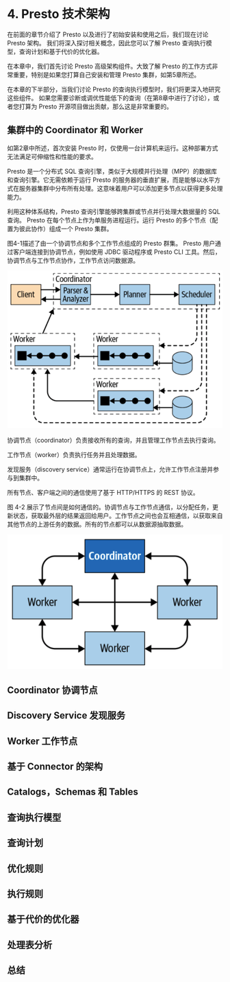 # 4. Presto 技术架构

在前面的章节介绍了 Presto 以及进行了初始安装和使用之后，我们现在讨论 Presto 架构。 我们将深入探讨相关概念，因此您可以了解 Presto 查询执行模型，查询计划和基于代价的优化器。

在本章中，我们首先讨论 Presto 高级架构组件。大致了解 Presto 的工作方式非常重要，特别是如果您打算自己安装和管理 Presto 集群，如第5章所述。

在本章的下半部分，当我们讨论 Presto 的查询执行模型时，我们将更深入地研究这些组件。 如果您需要诊断或调优性能低下的查询（在第8章中进行了讨论），或者您打算为 Presto 开源项目做出贡献，那么这是非常重要的。

## 集群中的 Coordinator 和 Worker

如第2章中所述，首次安装 Presto 时，仅使用一台计算机来运行。这种部署方式无法满足可伸缩性和性能的要求。

Presto 是一个分布式 SQL 查询引擎，类似于大规模并行处理（MPP）的数据库和查询引擎。它无需依赖于运行 Presto 的服务器的垂直扩展，而是能够以水平方式在服务器集群中分布所有处理。这意味着用户可以添加更多节点以获得更多处理能力。

利用这种体系结构，Presto 查询引擎能够跨集群或节点并行处理大数据量的 SQL 查询。 Presto 在每个节点上作为单服务进程运行。运行 Presto 的多个节点（配置为彼此协作）组成一个 Presto 集群。

图4-1描述了由一个协调节点和多个工作节点组成的 Presto 群集。 Presto 用户通过客户端连接到协调节点，例如使用 JDBC 驱动程序或 Presto CLI 工具。然后，协调节点与工作节点协作，工作节点访问数据源。

![&#x56FE; 4-1](../.gitbook/assets/image%20%284%29.png)

协调节点（coordinator）负责接收所有的查询，并且管理工作节点去执行查询。

工作节点（worker）负责执行任务并且处理数据。

发现服务（discovery service）通常运行在协调节点上，允许工作节点注册并参与到集群中。

所有节点、客户端之间的通信使用了基于 HTTP/HTTPS 的 REST 协议。

图 4-2 展示了节点间是如何通信的。协调节点与工作节点通信，以分配任务，更新状态，获取最外层的结果返回给用户。工作节点之间也会互相通信，以获取来自其他节点的上游任务的数据。所有的节点都可以从数据源抽取数据。

![&#x56FE; 4-2](../.gitbook/assets/image%20%287%29.png)

## Coordinator 协调节点



## Discovery Service 发现服务

## Worker 工作节点

## 基于 Connector 的架构

## Catalogs，Schemas 和 Tables

## 查询执行模型

## 查询计划

## 优化规则

## 执行规则

## 基于代价的优化器

## 处理表分析

## 总结



